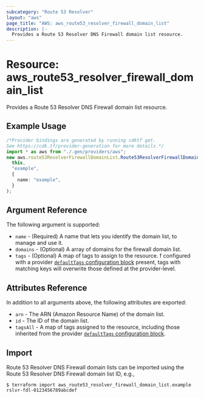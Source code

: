 ```yaml
---
subcategory: "Route 53 Resolver"
layout: "aws"
page_title: "AWS: aws_route53_resolver_firewall_domain_list"
description: |-
  Provides a Route 53 Resolver DNS Firewall domain list resource.
---
```


# Resource: aws\_route53\_resolver\_firewall\_domain\_list

Provides a Route 53 Resolver DNS Firewall domain list resource.

## Example Usage

```typescript
/*Provider bindings are generated by running cdktf get.
See https://cdk.tf/provider-generation for more details.*/
import * as aws from "./.gen/providers/aws";
new aws.route53ResolverFirewallDomainList.Route53ResolverFirewallDomainList(
  this,
  "example",
  {
    name: "example",
  }
);

```

## Argument Reference

The following argument is supported:

* `name` - (Required) A name that lets you identify the domain list, to manage and use it.
* `domains` - (Optional) A array of domains for the firewall domain list.
* `tags` - (Optional) A map of tags to assign to the resource. f configured with a provider [`defaultTags` configuration block](https://registry.terraform.io/providers/hashicorp/aws/latest/docs#default_tags-configuration-block) present, tags with matching keys will overwrite those defined at the provider-level.

## Attributes Reference

In addition to all arguments above, the following attributes are exported:

* `arn` - The ARN (Amazon Resource Name) of the domain list.
* `id` - The ID of the domain list.
* `tagsAll` - A map of tags assigned to the resource, including those inherited from the provider [`defaultTags` configuration block](https://registry.terraform.io/providers/hashicorp/aws/latest/docs#default_tags-configuration-block).

## Import

Route 53 Resolver DNS Firewall domain lists can be imported using the Route 53 Resolver DNS Firewall domain list ID, e.g.,

```console
$ terraform import aws_route53_resolver_firewall_domain_list.example rslvr-fdl-0123456789abcdef
```
